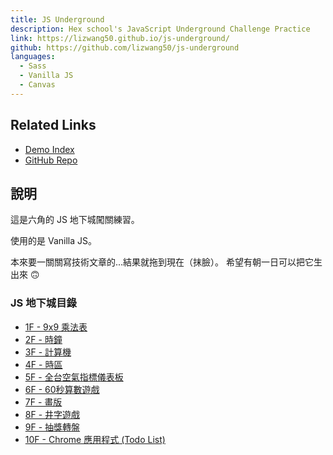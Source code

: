 ```yaml
---
title: JS Underground
description: Hex school's JavaScript Underground Challenge Practice
link: https://lizwang50.github.io/js-underground/
github: https://github.com/lizwang50/js-underground
languages:
  - Sass
  - Vanilla JS
  - Canvas
---
```


## Related Links

- [Demo Index](https://lizwang50.github.io/js-underground/)
- [GitHub Repo](https://github.com/lizwang50/js-underground)

## 說明
這是六角的 JS 地下城闖關練習。

使用的是 Vanilla JS。

本來要一關關寫技術文章的...結果就拖到現在（抹臉）。
希望有朝一日可以把它生出來 :upside_down_face:


### JS 地下城目錄
- [1F - 9x9 乘法表](https://lizwang50.github.io/js-underground/1F_9x9dan/index.html)
- [2F - 時鐘](https://lizwang50.github.io/js-underground/2F_Clock/index.html)
- [3F - 計算機](https://lizwang50.github.io/js-underground/3F_Calculator/index.html)
- [4F - 時區](https://lizwang50.github.io/js-underground/4F_TimeZone/index.html)
- [5F - 全台空氣指標儀表板](https://lizwang50.github.io/js-underground/5F_AirQualityInfo/index.html)
- [6F - 60秒算數遊戲](https://lizwang50.github.io/js-underground/6F_CountingGame/index.html)
- [7F - 畫版](https://lizwang50.github.io/js-underground/7F_DrawingBoard/index.html)
- [8F - 井字遊戲](https://lizwang50.github.io/js-underground/8F_TicTacToe/index.html)
- [9F - 抽獎轉盤](https://lizwang50.github.io/js-underground/9F_LuckyWheel/index.html)
- [10F - Chrome 應用程式 (Todo List)](https://lizwang50.github.io/js-underground/10F_GoogleExtension/todolist.html)